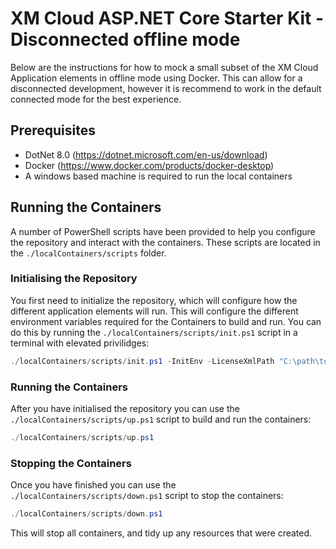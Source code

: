 # XM Cloud ASP.NET Core Starter Kit - Disconnected offline mode
Below are the instructions for how to mock a small subset of the XM Cloud Application elements in offline mode using Docker. This can allow for a disconnected development, however it is recommend to work in the default connected mode for the best experience.

## Prerequisites
- DotNet 8.0 (https://dotnet.microsoft.com/en-us/download)
- Docker (https://www.docker.com/products/docker-desktop)
- A windows based machine is required to run the local containers

## Running the Containers
A number of PowerShell scripts have been provided to help you configure the repository and interact with the containers. These scripts are located in the `./localContainers/scripts` folder.

### Initialising the Repository
You first need to initialize the repository, which will configure how the different application elements will run. This will configure the different environment variables required for the Containers to build and run. You can do this by running the `./localContainers/scripts/init.ps1` script in a terminal with elevated privilidges:

```ps1
./localContainers/scripts/init.ps1 -InitEnv -LicenseXmlPath "C:\path\to\license.xml" -AdminPassword "DesiredAdminPassword"
```

### Running the Containers
After you have initialised the repository you can use the `./localContainers/scripts/up.ps1` script to build and run the containers:

```ps1
./localContainers/scripts/up.ps1
```

### Stopping the Containers
Once you have finished you can use the `./localContainers/scripts/down.ps1` script to stop the containers:

```ps1
./localContainers/scripts/down.ps1
```

This will stop all containers, and tidy up any resources that were created.